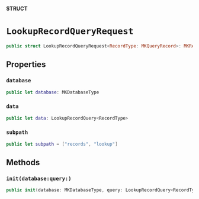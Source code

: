 **STRUCT**

# `LookupRecordQueryRequest`

```swift
public struct LookupRecordQueryRequest<RecordType: MKQueryRecord>: MKRequest
```

## Properties
### `database`

```swift
public let database: MKDatabaseType
```

### `data`

```swift
public let data: LookupRecordQuery<RecordType>
```

### `subpath`

```swift
public let subpath = ["records", "lookup"]
```

## Methods
### `init(database:query:)`

```swift
public init(database: MKDatabaseType, query: LookupRecordQuery<RecordType>)
```
